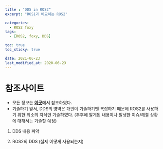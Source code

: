 ```yaml
---
title : "DDS in ROS2"
excerpt: "ROS1과 비교하는 ROS2"

categories:
  - ROS2 foxy
tags:
  - [ROS2, foxy, DDS]

toc: true
toc_sticky: true

date: 2021-06-23
last_modified_at: 2020-06-23
---
```

# 참조사이트
- 모든 정보는 [**이곳**](https://cafe.naver.com/openrt/24031)에서 참조하였다.
- 기술하기 앞서, DDS의 영역은 개인이 기술하기엔 복잡하기 때문에 ROS2를 사용하기 위한 최소의 지식만 기술하였다. (추후에 알게된 내용이나 발생한 이슈/해결 상황에 대해서는 기술할 예정)

1. DDS 내용 파악

2. ROS2의 DDS (실제 어떻게 사용되는지)


